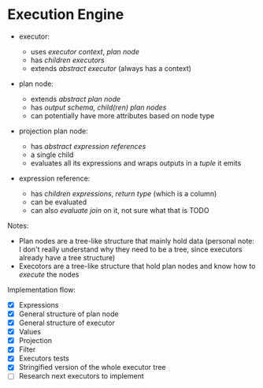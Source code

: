 # Execution Engine

- executor: 
    - uses *executor context*, *plan node*
    - has *children executors*
    - extends *abstract executor* (always has a context)

- plan node:
    - extends *abstract plan node*
    - has *output schema*, *child(ren) plan nodes*
    - can potentially have more attributes based on node type

- projection plan node:
    - has *abstract expression references*
    - a single child
    - evaluates all its expressions and wraps outputs in a *tuple* it emits

- expression reference:
    - has *children expressions*, *return type* (which is a column)
    - can be evaluated
    - can also *evaluate join* on it, not sure what that is TODO

Notes:
- Plan nodes are a tree-like structure that mainly hold data (personal note: I don't really understand why they need to be a tree, since executors already have a tree structure)
- Execotors are a tree-like structure that hold plan nodes and know how to *execute* the nodes

Implementation flow:
- [x] Expressions
- [x] General structure of plan node
- [x] General structure of executor
- [x] Values
- [x] Projection
- [x] Filter
- [x] Executors tests
- [x] Stringified version of the whole executor tree
- [ ] Research next executors to implement